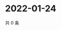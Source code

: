 # 2022-01-24

共 0 条

<!-- BEGIN WEIBO -->
<!-- 最后更新时间 Mon Jan 24 2022 07:13:13 GMT+0800 (China Standard Time) -->

<!-- END WEIBO -->
